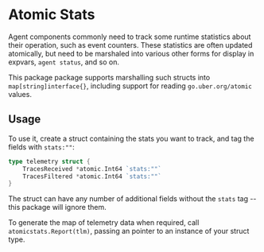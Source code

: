 # Atomic Stats

Agent components commonly need to track some runtime statistics about their operation, such as event counters.
These statistics are often updated atomically, but need to be marshaled into various other forms for display in expvars, `agent status`, and so on.

This package package supports marshalling such structs into `map[string]interface{}`, including support for reading `go.uber.org/atomic` values.

## Usage

To use it, create a struct containing the stats you want to track, and tag the fields with `stats:""`:

```go
type telemetry struct {
	TracesReceived *atomic.Int64 `stats:""`
	TracesFiltered *atomic.Int64 `stats:""`
}
```

The struct can have any number of additional fields without the `stats` tag -- this package will ignore them.

To generate the map of telemetry data when required, call `atomicstats.Report(tlm)`, passing an pointer to an instance of your struct type.
